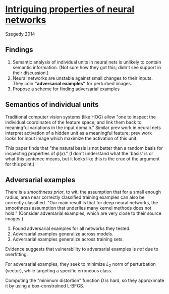 # [Intriguing properties of neural networks](https://arxiv.org/pdf/1312.6199.pdf) 
Szegedy 2014

## Findings
1. Semantic analysis of individual units in neural nets is unlikely to contain semantic information. (Not sure how they got this; didn't see support in their discussion.)
2. Neural networks are unstable against small changes to their inputs. They coin **"adversarial examples"** for perturbed images.
3. Propose a scheme for finding adversarial examples

## Semantics of individual units
Traditional computer vision systems (like HOG) allow "one to inspect the individual coordinates of the feature space, and link them back to meaningful variations in the input domain."  Similar prev work in neural nets interpret activation of a hidden unit as a meaningful feature; prev work looks for input image which maximize the activation of this unit.

This paper finds that "the natural basis is not better than a random basis for inspecting properties of $\phi(x)$." (I don't understand what the 'basis' is or what this sentence means, but it looks like this is the crux of the argument for this point.)

## Adversarial examples
There is a *smoothness prior*, to wit, the assumption that for a small enough radius, area near correctly classified training examples can also be correctly classified. "Our main result is that for deep neural networks, the smoothness assumption that underlies many kernel methods does not hold." (Consider adversarial examples, which are very close to their source images.)

1. Found adversarial examples for all networks they tested.
2. Adversarial examples generalize across models.
3. Adversarial examples generalize across training sets.

Evidence suggests that vulnerability to adversarial examples is *not* due to overfitting.

For adversarial examples, they seek to minimize $L_2$ norm of perturbation (vector), while targeting a specific erroneous class.

Computing the "minimum distortion" function $D$ is hard, so they approximate it by using a box-constrained L-BFGS.
<!--stackedit_data:
eyJoaXN0b3J5IjpbLTIwNDc3NjU3OTddfQ==
-->